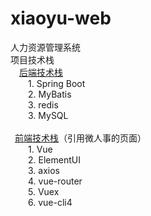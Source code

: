 # xiaoyu-web
人力资源管理系统<br/>
项目技术栈<br/>
&ensp;&ensp;<a href="https://github.com/itqiangyu/xiaoyu-hrm.git">后端技术栈</a><br/>
    &ensp;&ensp;&ensp;&ensp;1. Spring Boot<br/>
    &ensp;&ensp;&ensp;&ensp;2. MyBatis<br/>
    &ensp;&ensp;&ensp;&ensp;3. redis<br/>
    &ensp;&ensp;&ensp;&ensp;3. MySQL<br/>
<br/>
&ensp;<a href="https://github.com/itqiangyu/hrm-web.git">前端技术栈</a>（引用微人事的页面）<br/>
    &ensp;&ensp;&ensp;&ensp;1. Vue<br/>
    &ensp;&ensp;&ensp;&ensp;2. ElementUI<br/>
    &ensp;&ensp;&ensp;&ensp;3. axios<br/>
    &ensp;&ensp;&ensp;&ensp;4. vue-router<br/>
    &ensp;&ensp;&ensp;&ensp;5. Vuex<br/>
    &ensp;&ensp;&ensp;&ensp;6. vue-cli4<br/>
